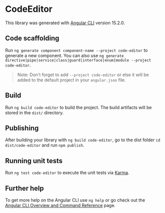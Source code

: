# CodeEditor

This library was generated with [Angular CLI](https://github.com/angular/angular-cli) version 15.2.0.

## Code scaffolding

Run `ng generate component component-name --project code-editor` to generate a new component. You can also use `ng generate directive|pipe|service|class|guard|interface|enum|module --project code-editor`.
> Note: Don't forget to add `--project code-editor` or else it will be added to the default project in your `angular.json` file. 

## Build

Run `ng build code-editor` to build the project. The build artifacts will be stored in the `dist/` directory.

## Publishing

After building your library with `ng build code-editor`, go to the dist folder `cd dist/code-editor` and run `npm publish`.

## Running unit tests

Run `ng test code-editor` to execute the unit tests via [Karma](https://karma-runner.github.io).

## Further help

To get more help on the Angular CLI use `ng help` or go check out the [Angular CLI Overview and Command Reference](https://angular.io/cli) page.
